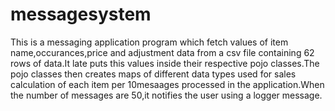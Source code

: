 # messagesystem

This is a messaging application program which fetch values of item name,occurances,price and adjustment data from a csv file containing 62 rows of data.It late puts this values inside their respective pojo classes.The pojo classes then creates maps of different data types used for sales calculation of each item per 10mesaages processed in the application.When the number of messages are 50,it notifies the user using a logger message.
